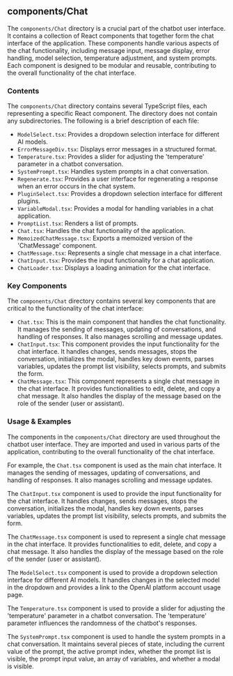 
## components/Chat

The `components/Chat` directory is a crucial part of the chatbot user interface. It contains a collection of React components that together form the chat interface of the application. These components handle various aspects of the chat functionality, including message input, message display, error handling, model selection, temperature adjustment, and system prompts. Each component is designed to be modular and reusable, contributing to the overall functionality of the chat interface.

### Contents

The `components/Chat` directory contains several TypeScript files, each representing a specific React component. The directory does not contain any subdirectories. The following is a brief description of each file:

- `ModelSelect.tsx`: Provides a dropdown selection interface for different AI models.
- `ErrorMessageDiv.tsx`: Displays error messages in a structured format.
- `Temperature.tsx`: Provides a slider for adjusting the 'temperature' parameter in a chatbot conversation.
- `SystemPrompt.tsx`: Handles system prompts in a chat conversation.
- `Regenerate.tsx`: Provides a user interface for regenerating a response when an error occurs in the chat system.
- `PluginSelect.tsx`: Provides a dropdown selection interface for different plugins.
- `VariableModal.tsx`: Provides a modal for handling variables in a chat application.
- `PromptList.tsx`: Renders a list of prompts.
- `Chat.tsx`: Handles the chat functionality of the application.
- `MemoizedChatMessage.tsx`: Exports a memoized version of the 'ChatMessage' component.
- `ChatMessage.tsx`: Represents a single chat message in a chat interface.
- `ChatInput.tsx`: Provides the input functionality for a chat application.
- `ChatLoader.tsx`: Displays a loading animation for the chat interface.

### Key Components

The `components/Chat` directory contains several key components that are critical to the functionality of the chat interface:

- `Chat.tsx`: This is the main component that handles the chat functionality. It manages the sending of messages, updating of conversations, and handling of responses. It also manages scrolling and message updates.
- `ChatInput.tsx`: This component provides the input functionality for the chat interface. It handles changes, sends messages, stops the conversation, initializes the modal, handles key down events, parses variables, updates the prompt list visibility, selects prompts, and submits the form.
- `ChatMessage.tsx`: This component represents a single chat message in the chat interface. It provides functionalities to edit, delete, and copy a chat message. It also handles the display of the message based on the role of the sender (user or assistant).

### Usage & Examples

The components in the `components/Chat` directory are used throughout the chatbot user interface. They are imported and used in various parts of the application, contributing to the overall functionality of the chat interface.

For example, the `Chat.tsx` component is used as the main chat interface. It manages the sending of messages, updating of conversations, and handling of responses. It also manages scrolling and message updates.

The `ChatInput.tsx` component is used to provide the input functionality for the chat interface. It handles changes, sends messages, stops the conversation, initializes the modal, handles key down events, parses variables, updates the prompt list visibility, selects prompts, and submits the form.

The `ChatMessage.tsx` component is used to represent a single chat message in the chat interface. It provides functionalities to edit, delete, and copy a chat message. It also handles the display of the message based on the role of the sender (user or assistant).

The `ModelSelect.tsx` component is used to provide a dropdown selection interface for different AI models. It handles changes in the selected model in the dropdown and provides a link to the OpenAI platform account usage page.

The `Temperature.tsx` component is used to provide a slider for adjusting the 'temperature' parameter in a chatbot conversation. The 'temperature' parameter influences the randomness of the chatbot's responses.

The `SystemPrompt.tsx` component is used to handle the system prompts in a chat conversation. It maintains several pieces of state, including the current value of the prompt, the active prompt index, whether the prompt list is visible, the prompt input value, an array of variables, and whether a modal is visible.
